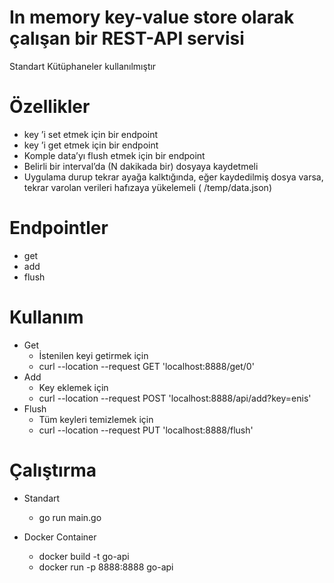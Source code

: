 # In memory key-value store olarak çalışan bir REST-API servisi

Standart Kütüphaneler kullanılmıştır

# Özellikler
+ key ’i set etmek için bir endpoint
+ key ’i get etmek için bir endpoint
+ Komple data’yı flush etmek için bir endpoint
+ Belirli bir interval’da (N dakikada bir) dosyaya kaydetmeli
+ Uygulama durup tekrar ayağa kalktığında, eğer kaydedilmiş dosya varsa, tekrar varolan verileri hafızaya yükelemeli ( /temp/data.json)

# Endpointler
+ get
+ add
+ flush

# Kullanım

+ Get
    + İstenilen keyi getirmek için
    + curl --location --request GET 'localhost:8888/get/0'
+ Add
    + Key eklemek için
    + curl --location --request POST 'localhost:8888/api/add?key=enis'
+ Flush
    + Tüm keyleri temizlemek için
    + curl --location --request PUT 'localhost:8888/flush'

# Çalıştırma

+ Standart
   + go run main.go

+ Docker Container
    + docker build -t go-api
    + docker run -p 8888:8888 go-api
